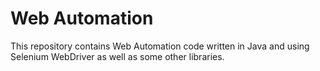 # Web Automation

This repository contains Web Automation code written in Java and using Selenium WebDriver as well as some other libraries.